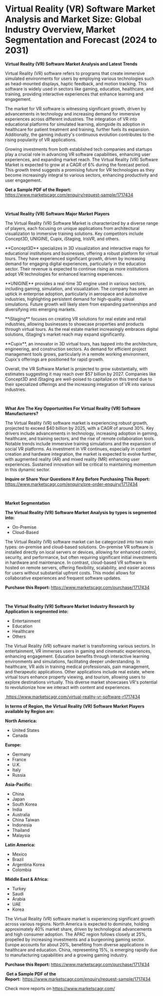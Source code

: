 <p><h1>Virtual Reality (VR) Software Market Analysis and Market Size: Global Industry Overview, Market Segmentation and Forecast (2024 to 2031)</h1></p><p><strong>Virtual Reality (VR) Software Market Analysis and Latest Trends</strong></p>
<p><p>Virtual Reality (VR) software refers to programs that create immersive simulated environments for users by employing various technologies such as head-mounted displays, haptic feedback, and motion tracking. This software is widely used in sectors like gaming, education, healthcare, and training, providing interactive experiences that enhance learning and engagement.</p><p>The market for VR software is witnessing significant growth, driven by advancements in technology and increasing demand for immersive experiences across different industries. The integration of VR into educational platforms for simulated learning, alongside its adoption in healthcare for patient treatment and training, further fuels its expansion. Additionally, the gaming industry's continuous evolution contributes to the rising popularity of VR applications. </p><p>Growing investments from both established tech companies and startups play a crucial role in advancing VR software capabilities, enhancing user experiences, and expanding market reach. The Virtual Reality (VR) Software Market is expected to grow at a CAGR of 6% during the forecast period. This growth trend suggests a promising future for VR technologies as they become increasingly integral to various sectors, enhancing productivity and user engagement.</p></p>
<p><strong>Get a Sample PDF of the Report:&nbsp;</strong> <a href="https://www.marketscagr.com/enquiry/request-sample/1717434?utm_campaign=1848&utm_medium=2&utm_source=Github&utm_content=ia&utm_term=28122024&utm_id=virtual-reality-vr-software">https://www.marketscagr.com/enquiry/request-sample/1717434</a></p>
<p>&nbsp;</p>
<p><strong>Virtual Reality (VR) Software Major Market Players</strong></p>
<p><p>The Virtual Reality (VR) Software Market is characterized by a diverse range of players, each focusing on unique applications from architectural visualization to immersive training solutions. Key competitors include Concept3D, UNIGINE, Cupix, iStaging, IrisVR, and others.</p><p>**Concept3D** specializes in 3D visualization and interactive maps for educational institutions and businesses, offering a robust platform for virtual tours. They have experienced significant growth, driven by increasing demand for engaging digital experiences, particularly in the education sector. Their revenue is expected to continue rising as more institutions adopt VR technologies for enhanced learning experiences.</p><p>**UNIGINE** provides a real-time 3D engine used in various sectors, including gaming, simulation, and visualization. The company has seen an uptick in enterprise adoption, particularly in aerospace and automotive industries, highlighting persistent demand for high-quality visual simulations. Future growth will likely stem from expanding partnerships and diversifying into emerging markets.</p><p>**iStaging** focuses on creating VR solutions for real estate and retail industries, allowing businesses to showcase properties and products through virtual tours. As the real estate market increasingly embraces digital solutions, iStaging's market reach may expand significantly.</p><p>**Cupix**, an innovator in 3D virtual tours, has tapped into the architecture, engineering, and construction sectors. As demand for efficient project management tools grows, particularly in a remote working environment, Cupix's offerings are positioned for rapid growth.</p><p>Overall, the VR Software Market is projected to grow substantially, with estimates suggesting it may reach over $57 billion by 2027. Companies like Concept3D and iStaging are well-poised to capitalize on this trend due to their specialized offerings and the increasing integration of VR into various industries.</p></p>
<p>&nbsp;</p>
<p><strong>What Are The Key Opportunities For Virtual Reality (VR) Software Manufacturers?</strong></p>
<p><p>The Virtual Reality (VR) software market is experiencing robust growth, projected to exceed $40 billion by 2025, with a CAGR of around 30%. Key drivers include advancements in technology, increasing adoption in gaming, healthcare, and training sectors, and the rise of remote collaboration tools. Notable trends include immersive training simulations and the expansion of social VR platforms. As investment in VR continues, especially in content creation and hardware integration, the market is expected to evolve further, with augmented reality (AR) and mixed reality (MR) enhancing user experiences. Sustained innovation will be critical to maintaining momentum in this dynamic sector.</p></p>
<p><strong>Inquire or Share Your Questions If Any Before Purchasing This Report:</strong> <a href="https://www.marketscagr.com/enquiry/pre-order-enquiry/1717434?utm_campaign=1848&utm_medium=2&utm_source=Github&utm_content=ia&utm_term=28122024&utm_id=virtual-reality-vr-software">https://www.marketscagr.com/enquiry/pre-order-enquiry/1717434</a></p>
<p>&nbsp;</p>
<p><strong>Market Segmentation</strong></p>
<p><strong>The Virtual Reality (VR) Software Market Analysis by types is segmented into:</strong></p>
<p><ul><li>On-Premise</li><li>Cloud-Based</li></ul></p>
<p><p>The Virtual Reality (VR) software market can be categorized into two main types: on-premise and cloud-based solutions. On-premise VR software is installed directly on local servers or devices, allowing for enhanced control, security, and performance, but often requiring significant initial investments in hardware and maintenance. In contrast, cloud-based VR software is hosted on remote servers, offering flexibility, scalability, and easier access for users without substantial upfront costs. This model allows for collaborative experiences and frequent software updates.</p></p>
<p><strong>Purchase this Report:&nbsp;</strong><a href="https://www.marketscagr.com/purchase/1717434?utm_campaign=1848&utm_medium=2&utm_source=Github&utm_content=ia&utm_term=28122024&utm_id=virtual-reality-vr-software">https://www.marketscagr.com/purchase/1717434</a></p>
<p>&nbsp;</p>
<p><strong>The Virtual Reality (VR) Software Market Industry Research by Application is segmented into:</strong></p>
<p><ul><li>Entertainment</li><li>Education</li><li>Healthcare</li><li>Others</li></ul></p>
<p><p>The Virtual Reality (VR) software market is transforming various sectors. In entertainment, VR immerses users in gaming and cinematic experiences, enhancing engagement. Education benefits through interactive learning environments and simulations, facilitating deeper understanding. In healthcare, VR aids in training medical professionals, pain management, and therapeutic applications. Other applications include real estate, where virtual tours enhance property viewing, and tourism, allowing users to explore destinations virtually. This diverse market showcases VR's potential to revolutionize how we interact with content and experiences.</p></p>
<p><a href="https://www.marketscagr.com/virtual-reality-vr-software-r1717434?utm_campaign=1848&utm_medium=2&utm_source=Github&utm_content=ia&utm_term=28122024&utm_id=virtual-reality-vr-software">&nbsp;https://www.marketscagr.com/virtual-reality-vr-software-r1717434</a></p>
<p><strong>In terms of Region, the Virtual Reality (VR) Software Market Players available by Region are:</strong></p>
<p>
    <p> <strong> North America: </strong>
        <ul>
            <li>United States</li>
            <li>Canada</li>
        </ul>
        </p> 
    <p> <strong> Europe: </strong>
        <ul>
            <li>Germany</li>
            <li>France</li>
            <li>U.K.</li>
            <li>Italy</li>
            <li>Russia</li>
        </ul>
        </p> 
    <p> <strong> Asia-Pacific: </strong>
        <ul>
            <li>China</li>
            <li>Japan</li>
            <li>South Korea</li>
            <li>India</li>
            <li>Australia</li>
            <li>China Taiwan</li>
            <li>Indonesia</li>
            <li>Thailand</li>
            <li>Malaysia</li>
        </ul>
        </p> 
    <p> <strong> Latin America: </strong>
        <ul>
            <li>Mexico</li>
            <li>Brazil</li>
            <li>Argentina Korea</li>
            <li>Colombia</li>
        </ul>
        </p> 
    <p> <strong> Middle East & Africa: </strong>
        <ul>
            <li>Turkey</li>
            <li>Saudi</li>
            <li>Arabia</li>
            <li>UAE</li>
            <li>Korea</li>
        </ul>
    </p>
    </p>
<p><p>The Virtual Reality (VR) software market is experiencing significant growth across various regions. North America is expected to dominate, holding approximately 40% market share, driven by technological advancements and high consumer adoption. The APAC region follows closely at 25%, propelled by increasing investments and a burgeoning gaming sector. Europe accounts for about 20%, benefiting from diverse applications in healthcare and education. China, representing 15%, is emerging rapidly due to manufacturing capabilities and a growing gaming industry.</p></p>
<p><strong>Purchase this Report: </strong><a href="https://www.marketscagr.com/purchase/1717434?utm_campaign=1848&utm_medium=2&utm_source=Github&utm_content=ia&utm_term=28122024&utm_id=virtual-reality-vr-software">https://www.marketscagr.com/purchase/1717434</a></p>
<p>&nbsp;<strong>Get a Sample PDF of the Report:&nbsp;&nbsp;</strong><a href="https://www.marketscagr.com/enquiry/request-sample/1717434?utm_campaign=1848&utm_medium=2&utm_source=Github&utm_content=ia&utm_term=28122024&utm_id=virtual-reality-vr-software">https://www.marketscagr.com/enquiry/request-sample/1717434</a></p>
<p><strong></strong></p>
<p>Check more reports on <a href="https://www.marketscagr.com/?utm_campaign=1848&utm_medium=2&utm_source=Github&utm_content=ia&utm_term=28122024&utm_id=virtual-reality-vr-software">https://www.marketscagr.com/</a></p>